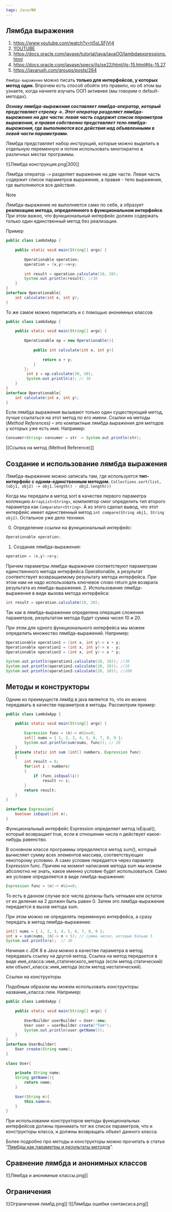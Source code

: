```yaml
---
tags: Java/ФИ
--- 
```

## Лямбда выражения
1. https://www.youtube.com/watch?v=tj5sLSFjVj4
2. [YOUTUBE](https://www.youtube.com/watch?v=jkqo8Nwqouc&list=PLsQAG1V_t58AtL-YgeVxXQnLaMT0qmj0x&index=5)
3. https://docs.oracle.com/javase/tutorial/java/javaOO/lambdaexpressions.html
4. https://docs.oracle.com/javase/specs/jls/se22/html/jls-15.html#jls-15.27
5. https://javarush.com/groups/posts/264


`Лямбда-выражение` можно писать **только для интерфейсов, у которых метод один.** Впрочем есть способ обойти это правило, но об этом вы узнаете, когда начнете изучать ООП активнее (мы говорим о default-методах).

**_Основу лямбда-выражения составляет лямбда-оператор, который представляет стрелку ->. Этот оператор разделяет лямбда-выражение на две части: левая часть содержит список параметров выражения, а правая собственно представляет тело лямбда-выражения, где выполняются все действия над объявленными в левой части параметрами._**

Лямбда представляет набор инструкций, которые можно выделить в отдельную переменную и потом использовать многократно в различных местах программы.

![[Лямбда конструкция.png|300]]

Лямбда оператор `->` разделяет выражение на две части. Левая часть содержит список параметров выражения, а правая - тело выражения, где выполняются все действия.
> [!NOTE]
> Лямбда-выражение не выполняется само по себе, а образует **реализацию метода, определенного в функциональном интерфейсе**. При этом важно, что функциональный интерфейс должен содержать только один единственный метод без реализации.

Пример
```java
public class LambdaApp {
 
    public static void main(String[] args) {
         
        Operationable operation;
        operation = (x,y)->x+y;
         
        int result = operation.calculate(10, 20);
        System.out.println(result); //30
    }   
}
interface Operationable{
    int calculate(int x, int y);
}
```

То же самое можно переписать и с помощью анонимных классов
```java
public class LambdaApp {
 
    public static void main(String[] args) {
         
        Operationable op = new Operationable(){
         
            public int calculate(int x, int y){
             
                return x + y;
            }
        };
         int z = op.calculate(20, 10);
         System.out.println(z); // 30
    }   
}
interface Operationable{
    int calculate(int x, int y);
}
```
Если лямбда выражения вызывают только один существующий метод, лучше ссылаться на этот метод по его имени. Ссылки на методы (_Method References)_ – это компактные лямбда выражения для методов у которых уже есть имя. Например:

```java
Consumer<String> consumer = str -> System.out.println(str);
```

[[Ссылка на метод (Method Reference)]]

## Создание и использование лямбда выражения

Лямбда-выражение можно записать там, где используется **тип-интерфейс с одним-единственным методом.**
`Collections.sort(list, (obj1, obj2) -> obj1.length() - obj2.length())`

Когда мы передали в метод sort в качестве первого параметра коллекцию `ArrayList<String>`, компилятор смог определить тип второго параметра как `Comparator<String>`. А из этого сделал вывод, что этот интерфейс имеет единственный метод `int compare(String obj1, String obj2)`. Остальное уже дело техники.


0. Определение ссылки на функциональный интерфейс:

```java
Operationable operation;
```

1. Создание лямбда-выражения:

```java
operation = (x,y)->x+y;
```

Причем параметры лямбда-выражения соответствуют параметрам единственного метода интерфейса Operationable, а результат соответствует возвращаемому результату метода интерфейса. При этом нам не надо использовать ключевое слово return для возврата результата из лямбда-выражения.
2. Использование лямбда-выражения в виде вызова метода интерфейса:

```java
int result = operation.calculate(10, 20);
```

Так как в лямбда-выражении определена операция сложения параметров, результатом метода будет сумма чисел 10 и 20.

При этом для одного функционального интерфейса мы можем определить множество лямбда-выражений. Например:

```java
Operationable operation1 = (int x, int y)-> x + y;
Operationable operation2 = (int x, int y)-> x - y;
Operationable operation3 = (int x, int y)-> x * y;
         
System.out.println(operation1.calculate(20, 10)); //30
System.out.println(operation2.calculate(20, 10)); //10
System.out.println(operation3.calculate(20, 10)); //200
```

## Методы и конструкторы
Одним из преимуществ лямбд в java является то, что их можно передавать в качестве параметров в методы. Рассмотрим пример:

```java
public class LambdaApp {
 
    public static void main(String[] args) {
         
        Expression func = (n)-> n%2==0;
        int[] nums = { 1, 2, 3, 4, 5, 6, 7, 8, 9 };
        System.out.println(sum(nums, func)); // 20
    } 
    private static int sum (int[] numbers, Expression func)
    {
        int result = 0;
        for(int i : numbers)
        {
            if (func.isEqual(i))
                result += i;
        }
        return result;
    }
}
 
interface Expression{
    boolean isEqual(int n);
}
```

Функциональный интерфейс Expression определяет метод isEqual(), который возвращает true, если в отношении числа n действует какое-нибудь равенство.

В основном классе программы определяется метод sum(), который вычисляет сумму всех элементов массива, соответствующих некоторому условию. А само условие передается через параметр Expression func. Причем на момент написания метода sum мы можем абсолютно не знать, какое именно условие будет использоваться. Само же условие определяется в виде лямбда-выражения:

```java
Expression func = (n)-> n%2==0;
```

То есть в данном случае все числа должны быть четными или остаток от их деления на 2 должен быть равен 0. Затем это лямбда-выражение передается в вызов метода sum.

При этом можно не определять переменную интерфейса, а сразу передать в метод лямбда-выражение:

```java
int[] nums = { 1, 2, 3, 4, 5, 6, 7, 8, 9 };
int x = sum(nums, (n)-> n > 5); // сумма чисел, которые больше 5
System.out.println(x);  // 30
```

Начиная с JDK 8 в Java можно в качестве параметра в метод передавать ссылку на другой метод. Ссылка на метод передается в виде имя_класса::имя_статического_метода (если метод статический) или объект_класса::имя_метода (если метод нестатический).

 Ссылки на конструкторы

Подобным образом мы можем использовать конструкторы: название_класса::new. Например:

```java
public class LambdaApp {
 
    public static void main(String[] args) {
         
        UserBuilder userBuilder = User::new;
        User user = userBuilder.create("Tom");
        System.out.println(user.getName());
    }
}
interface UserBuilder{
    User create(String name);
}
 
class User{
     
    private String name;
    String getName(){
        return name;
    }
     
    User(String n){
        this.name=n;
    }
}
```

При использовании конструкторов методы функциональных интерфейсов должны принимать тот же список параметров, что и конструкторы класса, и должны возвращать объект данного класса.

Более подробно про методы и конструкторы можно прочитать в статье “[Лямбды как параметры и результаты методов](https://metanit.com/java/tutorial/9.2.php)”.

## Сравнение лямбда и анонимных классов

![[Лямбда и анонимные классы.png]]
## Ограничения 
![[Ограничения лямбд.png]]
![[Лямбды ошибки синтаксиса.png]]
